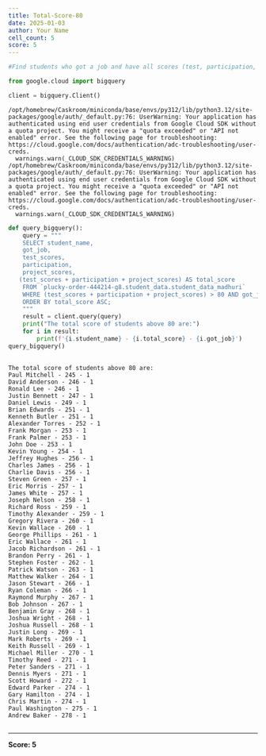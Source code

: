 ```yaml
---
title: Total-Score-80
date: 2025-01-03
author: Your Name
cell_count: 5
score: 5
---
```


```python
#Find students who got a job and have all scores (test, participation, and project) above 80.
```


```python
from google.cloud import bigquery
```


```python
client = bigquery.Client()
```

    /opt/homebrew/Caskroom/miniconda/base/envs/py312/lib/python3.12/site-packages/google/auth/_default.py:76: UserWarning: Your application has authenticated using end user credentials from Google Cloud SDK without a quota project. You might receive a "quota exceeded" or "API not enabled" error. See the following page for troubleshooting: https://cloud.google.com/docs/authentication/adc-troubleshooting/user-creds. 
      warnings.warn(_CLOUD_SDK_CREDENTIALS_WARNING)
    /opt/homebrew/Caskroom/miniconda/base/envs/py312/lib/python3.12/site-packages/google/auth/_default.py:76: UserWarning: Your application has authenticated using end user credentials from Google Cloud SDK without a quota project. You might receive a "quota exceeded" or "API not enabled" error. See the following page for troubleshooting: https://cloud.google.com/docs/authentication/adc-troubleshooting/user-creds. 
      warnings.warn(_CLOUD_SDK_CREDENTIALS_WARNING)



```python
def query_bigquery():
    query = """
    SELECT student_name,
    got_job,
    test_scores,
    participation,
    project_scores,
   (test_scores + participation + project_scores) AS total_score 
    FROM `plucky-order-444214-g8.student_data.student_data_madhuri`
    WHERE (test_scores + participation + project_scores) > 80 AND got_job = 1
    ORDER BY total_score ASC;
    """
    result = client.query(query)
    print("The total score of students above 80 are:")
    for i in result:
        print(f'{i.student_name} - {i.total_score} - {i.got_job}')
query_bigquery()
    
```

    The total score of students above 80 are:
    Paul Mitchell - 245 - 1
    David Anderson - 246 - 1
    Ronald Lee - 246 - 1
    Justin Bennett - 247 - 1
    Daniel Lewis - 249 - 1
    Brian Edwards - 251 - 1
    Kenneth Butler - 251 - 1
    Alexander Torres - 252 - 1
    Frank Morgan - 253 - 1
    Frank Palmer - 253 - 1
    John Doe - 253 - 1
    Kevin Young - 254 - 1
    Jeffrey Hughes - 256 - 1
    Charles James - 256 - 1
    Charlie Davis - 256 - 1
    Steven Green - 257 - 1
    Eric Morris - 257 - 1
    James White - 257 - 1
    Joseph Nelson - 258 - 1
    Richard Ross - 259 - 1
    Timothy Alexander - 259 - 1
    Gregory Rivera - 260 - 1
    Kevin Wallace - 260 - 1
    George Phillips - 261 - 1
    Eric Wallace - 261 - 1
    Jacob Richardson - 261 - 1
    Brandon Perry - 261 - 1
    Stephen Foster - 262 - 1
    Patrick Watson - 263 - 1
    Matthew Walker - 264 - 1
    Jason Stewart - 266 - 1
    Ryan Coleman - 266 - 1
    Raymond Murphy - 267 - 1
    Bob Johnson - 267 - 1
    Benjamin Gray - 268 - 1
    Joshua Wright - 268 - 1
    Joshua Russell - 268 - 1
    Justin Long - 269 - 1
    Mark Roberts - 269 - 1
    Keith Russell - 269 - 1
    Michael Miller - 270 - 1
    Timothy Reed - 271 - 1
    Peter Sanders - 271 - 1
    Dennis Myers - 271 - 1
    Scott Howard - 272 - 1
    Edward Parker - 274 - 1
    Gary Hamilton - 274 - 1
    Chris Martin - 274 - 1
    Paul Washington - 275 - 1
    Andrew Baker - 278 - 1



```python

```


---
**Score: 5**
